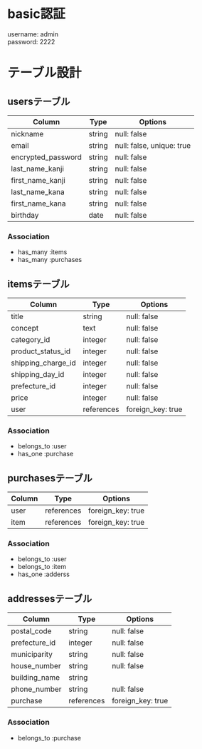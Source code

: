 #  basic認証
username: admin<br>
password: 2222

#  テーブル設計

## usersテーブル
|Column             |Type         |Options                  |
|-------------------|-------------|-------------------------|
|nickname           |string       |null: false              |
|email              |string       |null: false, unique: true|
|encrypted_password |string       |null: false              |
|last_name_kanji    |string       |null: false              |
|first_name_kanji   |string       |null: false              |
|last_name_kana     |string       |null: false              |
|first_name_kana    |string       |null: false              |
|birthday           |date         |null: false              |

### Association
- has_many :items
- has_many :purchases

## itemsテーブル
|Column              |Type         |Options          |
|--------------------|-------------|-----------------|
|title               |string       |null: false      |
|concept             |text         |null: false      |
|category_id         |integer      |null: false      |
|product_status_id   |integer      |null: false      |
|shipping_charge_id  |integer      |null: false      |
|shipping_day_id     |integer      |null: false      |
|prefecture_id       |integer      |null: false      |
|price               |integer      |null: false      |
|user                |references   |foreign_key: true|

### Association
- belongs_to :user
- has_one    :purchase


## purchasesテーブル
|Column         |Type         |Options          |
|---------------|-------------|-----------------|
|user           |references   |foreign_key: true|
|item           |references   |foreign_key: true|

### Association
- belongs_to :user
- belongs_to :item
- has_one    :adderss

## addressesテーブル
|Column         |Type         |Options          |
|---------------|-------------|-----------------|
|postal_code    |string       |null: false      |
|prefecture_id  |integer      |null: false      |
|municiparity   |string       |null: false      |
|house_number   |string       |null: false      |
|building_name  |string       |                 |
|phone_number   |string       |null: false      |
|purchase       |references   |foreign_key: true|

### Association
- belongs_to :purchase
